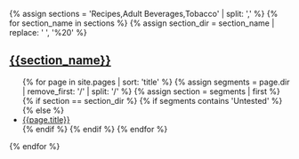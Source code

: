 
{% assign sections = 'Recipes,Adult Beverages,Tobacco' | split: ',' %}
{% for section_name in sections %}
  {% assign section_dir = section_name | replace: ' ', '%20' %}
  <h2><a href="{{ section_dir | relative_url }}/">{{section_name}}</a></h2>
  <ul>
  {% for page in site.pages | sort: 'title' %}
    {% assign segments = page.dir | remove_first: '/' | split: '/' %}
    {% assign section = segments | first %}
    {% if section == section_dir %}
      {% if segments contains 'Untested' %}
    <!-- Untested: {{page.url}} -->
      {% else %}
    <li><a href="{{ page.url | relative_url }}">{{page.title}}</a></li>
      {% endif %}
    {% endif %}
  {% endfor %}
  </ul>
{% endfor %}
